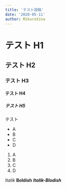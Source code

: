 ```yaml
---
title: 'テスト投稿'
date: '2020-05-11'
author: MikuroXina
---
```



# テスト H1

## テスト H2

### テスト H3

#### テスト H4

##### テスト H5

テスト

- A
- B
- C
- D

1. A
2. B
3. C
4. D

*Italik* **Boldish** ***Italik-Blodish***
